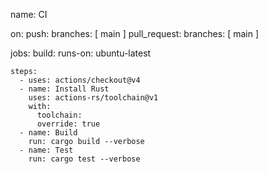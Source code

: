 name: CI

on:
  push:
    branches: [ main ]
  pull_request:
    branches: [ main ]

jobs:
  build:
    runs-on: ubuntu-latest

    steps:
      - uses: actions/checkout@v4
      - name: Install Rust
        uses: actions-rs/toolchain@v1
        with:
          toolchain: 
          override: true
      - name: Build
        run: cargo build --verbose
      - name: Test
        run: cargo test --verbose
